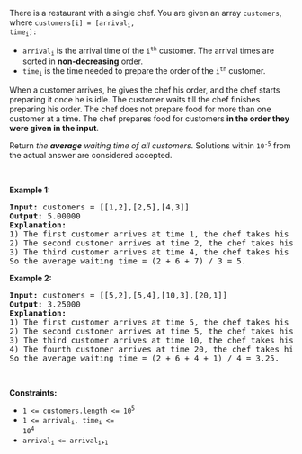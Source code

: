 There is a restaurant with a single chef. You are given an array `` customers ``, where <code>customers[i] = [arrival<sub>i</sub>, time<sub>i</sub>]:</code>

*   <code>arrival<sub>i</sub></code> is the arrival time of the <code>i<sup>th</sup></code> customer. The arrival times are sorted in __non-decreasing__ order.
*   <code>time<sub>i</sub></code> is the time needed to prepare the order of the <code>i<sup>th</sup></code> customer.

When a customer arrives, he gives the chef his order, and the chef starts preparing it once he is idle. The customer waits till the chef finishes preparing his order. The chef does not prepare food for more than one customer at a time. The chef prepares food for customers __in the order they were given in the input__.

Return _the __average__ waiting time of all customers_. Solutions within <code>10<sup>-5</sup></code> from the actual answer are considered accepted.

&nbsp;

__Example 1:__

<pre>
<strong>Input:</strong> customers = [[1,2],[2,5],[4,3]]
<strong>Output:</strong> 5.00000
<strong>Explanation:
</strong>1) The first customer arrives at time 1, the chef takes his order and starts preparing it immediately at time 1, and finishes at time 3, so the waiting time of the first customer is 3 - 1 = 2.
2) The second customer arrives at time 2, the chef takes his order and starts preparing it at time 3, and finishes at time 8, so the waiting time of the second customer is 8 - 2 = 6.
3) The third customer arrives at time 4, the chef takes his order and starts preparing it at time 8, and finishes at time 11, so the waiting time of the third customer is 11 - 4 = 7.
So the average waiting time = (2 + 6 + 7) / 3 = 5.
</pre>

__Example 2:__

<pre>
<strong>Input:</strong> customers = [[5,2],[5,4],[10,3],[20,1]]
<strong>Output:</strong> 3.25000
<strong>Explanation:
</strong>1) The first customer arrives at time 5, the chef takes his order and starts preparing it immediately at time 5, and finishes at time 7, so the waiting time of the first customer is 7 - 5 = 2.
2) The second customer arrives at time 5, the chef takes his order and starts preparing it at time 7, and finishes at time 11, so the waiting time of the second customer is 11 - 5 = 6.
3) The third customer arrives at time 10, the chef takes his order and starts preparing it at time 11, and finishes at time 14, so the waiting time of the third customer is 14 - 10 = 4.
4) The fourth customer arrives at time 20, the chef takes his order and starts preparing it immediately at time 20, and finishes at time 21, so the waiting time of the fourth customer is 21 - 20 = 1.
So the average waiting time = (2 + 6 + 4 + 1) / 4 = 3.25.
</pre>

&nbsp;

__Constraints:__

*   <code>1 &lt;= customers.length &lt;= 10<sup>5</sup></code>
*   <code>1 &lt;= arrival<sub>i</sub>, time<sub>i</sub> &lt;= 10<sup>4</sup></code>
*   <code>arrival<sub>i&nbsp;</sub>&lt;= arrival<sub>i+1</sub></code>